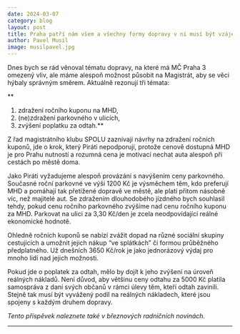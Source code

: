 ```yaml
---
date: 2024-03-07
category: blog
layout: post
title: Praha patří nám všem a všechny formy dopravy v ní musí být vzájemně vyvážené
author: Pavel Musil
image: musilpavel.jpg
---
```


Dnes bych se rád věnoval tématu dopravy, na které má MČ Praha 3 omezený vliv, ale máme alespoň možnost působit na Magistrát, aby se věci hýbaly správným směrem. Aktuálně rezonují tři témata:

**
1. zdražení ročního kuponu na MHD,
2. (ne)zdražení parkovného v ulicích,
3. zvýšení poplatku za odtah.**

Z řad magistrátního klubu SPOLU zaznívají návrhy na zdražení ročních kuponů, jde o krok, který Piráti nepodporují, protože cenově dostupná MHD je pro Prahu nutností a rozumná cena je motivací nechat auta alespoň při cestách po městě doma.

Jako Piráti vyžadujeme alespoň provázání s navýšením ceny parkovného. Současné roční parkovné ve výši 1200 Kč je výsměchem těm, kdo preferují MHD a pomáhají tak přetížené dopravě ve městě, ale platí přitom násobně víc, než majitelé aut. Se zdražením dlouhodobého jízdného bych souhlasil tehdy, pokud cenu ročního parkovného zvýšíme nad cenu ročního kuponu za MHD. Parkovat na ulici za 3,30 Kč/den je zcela neodpovídající reálné ekonomické hodnotě.

Ohledně ročních kuponů se nabízí zvážit dopad na různé sociální skupiny cestujících a umožnit jejich nákup “ve splátkách” či formou průběžného předplatného. Už dnešních 3650 Kč/rok je jako jednorázový výdaj pro mnoho lidí nad jejich možnosti.

Pokud jde o poplatek za odtah, mělo by dojít k jeho zvýšení na úroveň reálných nákladů. Není důvod, aby většinu ceny odtahu za 5000 Kč platila samospráva z daní svých občanů v rámci úlevy těm, kteří odtah zavinili. Stejně tak musí být vyvážený podíl na reálných nákladech, které jsou spojeny s každým druhem dopravy.

*Tento příspěvek naleznete také v březnových radničních novinách.*

- - -
